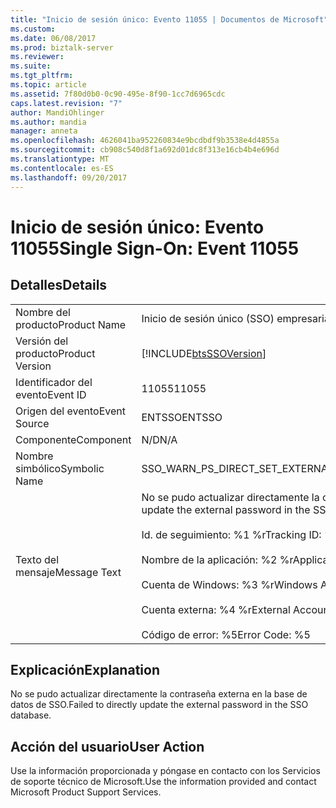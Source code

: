 ```yaml
---
title: "Inicio de sesión único: Evento 11055 | Documentos de Microsoft"
ms.custom: 
ms.date: 06/08/2017
ms.prod: biztalk-server
ms.reviewer: 
ms.suite: 
ms.tgt_pltfrm: 
ms.topic: article
ms.assetid: 7f80d0b0-0c90-495e-8f90-1cc7d6965cdc
caps.latest.revision: "7"
author: MandiOhlinger
ms.author: mandia
manager: anneta
ms.openlocfilehash: 4626041ba952260834e9bcdbdf9b3538e4d4855a
ms.sourcegitcommit: cb908c540d8f1a692d01dc8f313e16cb4b4e696d
ms.translationtype: MT
ms.contentlocale: es-ES
ms.lasthandoff: 09/20/2017
---
```

# <a name="single-sign-on-event-11055"></a><span data-ttu-id="0b90b-102">Inicio de sesión único: Evento 11055</span><span class="sxs-lookup"><span data-stu-id="0b90b-102">Single Sign-On: Event 11055</span></span>
## <a name="details"></a><span data-ttu-id="0b90b-103">Detalles</span><span class="sxs-lookup"><span data-stu-id="0b90b-103">Details</span></span>  
  
|||  
|-|-|  
|<span data-ttu-id="0b90b-104">Nombre del producto</span><span class="sxs-lookup"><span data-stu-id="0b90b-104">Product Name</span></span>|<span data-ttu-id="0b90b-105">Inicio de sesión único (SSO) empresarial</span><span class="sxs-lookup"><span data-stu-id="0b90b-105">Enterprise Single Sign-On</span></span>|  
|<span data-ttu-id="0b90b-106">Versión del producto</span><span class="sxs-lookup"><span data-stu-id="0b90b-106">Product Version</span></span>|[!INCLUDE[btsSSOVersion](../includes/btsssoversion-md.md)]|  
|<span data-ttu-id="0b90b-107">Identificador del evento</span><span class="sxs-lookup"><span data-stu-id="0b90b-107">Event ID</span></span>|<span data-ttu-id="0b90b-108">11055</span><span class="sxs-lookup"><span data-stu-id="0b90b-108">11055</span></span>|  
|<span data-ttu-id="0b90b-109">Origen del evento</span><span class="sxs-lookup"><span data-stu-id="0b90b-109">Event Source</span></span>|<span data-ttu-id="0b90b-110">ENTSSO</span><span class="sxs-lookup"><span data-stu-id="0b90b-110">ENTSSO</span></span>|  
|<span data-ttu-id="0b90b-111">Componente</span><span class="sxs-lookup"><span data-stu-id="0b90b-111">Component</span></span>|<span data-ttu-id="0b90b-112">N/D</span><span class="sxs-lookup"><span data-stu-id="0b90b-112">N/A</span></span>|  
|<span data-ttu-id="0b90b-113">Nombre simbólico</span><span class="sxs-lookup"><span data-stu-id="0b90b-113">Symbolic Name</span></span>|<span data-ttu-id="0b90b-114">SSO_WARN_PS_DIRECT_SET_EXTERNAL_PASSWORD</span><span class="sxs-lookup"><span data-stu-id="0b90b-114">SSO_WARN_PS_DIRECT_SET_EXTERNAL_PASSWORD</span></span>|  
|<span data-ttu-id="0b90b-115">Texto del mensaje</span><span class="sxs-lookup"><span data-stu-id="0b90b-115">Message Text</span></span>|<span data-ttu-id="0b90b-116">No se pudo actualizar directamente la contraseña externa en la base de datos de SSO.%r</span><span class="sxs-lookup"><span data-stu-id="0b90b-116">Failed to directly update the external password in the SSO database.%r</span></span><br /><br /> <span data-ttu-id="0b90b-117">Id. de seguimiento: %1 %r</span><span class="sxs-lookup"><span data-stu-id="0b90b-117">Tracking ID: %1%r</span></span><br /><br /> <span data-ttu-id="0b90b-118">Nombre de la aplicación: %2 %r</span><span class="sxs-lookup"><span data-stu-id="0b90b-118">Application Name: %2%r</span></span><br /><br /> <span data-ttu-id="0b90b-119">Cuenta de Windows: %3 %r</span><span class="sxs-lookup"><span data-stu-id="0b90b-119">Windows Account: %3%r</span></span><br /><br /> <span data-ttu-id="0b90b-120">Cuenta externa: %4 %r</span><span class="sxs-lookup"><span data-stu-id="0b90b-120">External Account: %4%r</span></span><br /><br /> <span data-ttu-id="0b90b-121">Código de error: %5</span><span class="sxs-lookup"><span data-stu-id="0b90b-121">Error Code: %5</span></span>|  
  
## <a name="explanation"></a><span data-ttu-id="0b90b-122">Explicación</span><span class="sxs-lookup"><span data-stu-id="0b90b-122">Explanation</span></span>  
 <span data-ttu-id="0b90b-123">No se pudo actualizar directamente la contraseña externa en la base de datos de SSO.</span><span class="sxs-lookup"><span data-stu-id="0b90b-123">Failed to directly update the external password in the SSO database.</span></span>  
  
## <a name="user-action"></a><span data-ttu-id="0b90b-124">Acción del usuario</span><span class="sxs-lookup"><span data-stu-id="0b90b-124">User Action</span></span>  
 <span data-ttu-id="0b90b-125">Use la información proporcionada y póngase en contacto con los Servicios de soporte técnico de Microsoft.</span><span class="sxs-lookup"><span data-stu-id="0b90b-125">Use the information provided and contact Microsoft Product Support Services.</span></span>